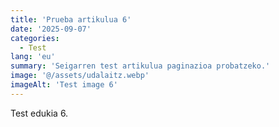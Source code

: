 ```yaml
---
title: 'Prueba artikulua 6'
date: '2025-09-07'
categories:
  - Test
lang: 'eu'
summary: 'Seigarren test artikulua paginazioa probatzeko.'
image: '@/assets/udalaitz.webp'
imageAlt: 'Test image 6'
---
```


Test edukia 6.
